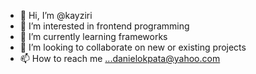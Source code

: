 - 👋 Hi, I’m @kayziri
- 👀 I’m interested in frontend programming
- 🌱 I’m currently learning frameworks
- 💞️ I’m looking to collaborate on new or existing projects
- 📫 How to reach me ...danielokpata@yahoo.com

<!---
kayziri/kayziri is a ✨ special ✨ repository because its `README.md` (this file) appears on your GitHub profile.
You can click the Preview link to take a look at your changes.
--->
